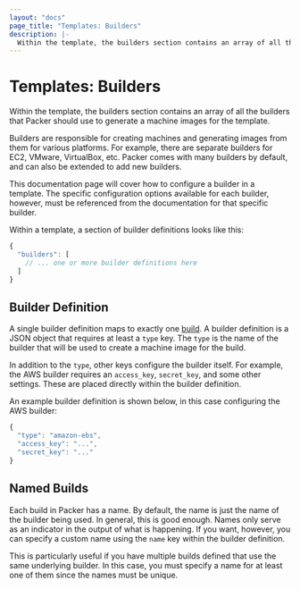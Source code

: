 ```yaml
---
layout: "docs"
page_title: "Templates: Builders"
description: |-
  Within the template, the builders section contains an array of all the builders that Packer should use to generate a machine images for the template.
---
```


# Templates: Builders

Within the template, the builders section contains an array of all the
builders that Packer should use to generate a machine images for the template.

Builders are responsible for creating machines and generating images from
them for various platforms. For example, there are separate builders for
EC2, VMware, VirtualBox, etc. Packer comes with many builders by default,
and can also be extended to add new builders.

This documentation page will cover how to configure a builder in a template.
The specific configuration options available for each builder, however,
must be referenced from the documentation for that specific builder.

Within a template, a section of builder definitions looks like this:

```javascript
{
  "builders": [
    // ... one or more builder definitions here
  ]
}
```

## Builder Definition

A single builder definition maps to exactly one [build](/docs/basics/terminology.html#term-build).
A builder definition is a JSON object that requires at least a `type` key. The
`type` is the name of the builder that will be used to create a machine image
for the build.

In addition to the `type`, other keys configure the builder itself. For
example, the AWS builder requires an `access_key`, `secret_key`, and
some other settings. These are placed directly within the builder definition.

An example builder definition is shown below, in this case configuring
the AWS builder:

```javascript
{
  "type": "amazon-ebs",
  "access_key": "...",
  "secret_key": "..."
}
```

## Named Builds

Each build in Packer has a name. By default, the name is just the name
of the builder being used. In general, this is good enough. Names only serve
as an indicator in the output of what is happening. If you want, however,
you can specify a custom name using the `name` key within the builder definition.

This is particularly useful if you have multiple builds defined that use
the same underlying builder. In this case, you must specify a name for at least
one of them since the names must be unique.
